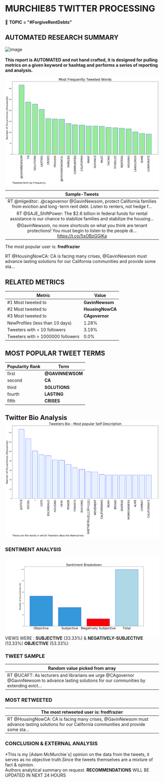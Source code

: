 # MURCHIE85 TWITTER PROCESSING 
&#x1F34E; **TOPIC = "#ForgiveRentDebts"**

## AUTOMATED RESEARCH SUMMARY

![image](https://marketingplatform.google.com/about/static/images/gmp/analytics-smb-benefit.jpg)
<br></br>
<b> This report is AUTOMATED and not hand crafted, it is designed for pulling metrics on a given keyword or hashtag and performs a series of reporting and analysis.</b>



![image](TWEETS.png)



|                **Sample-Tweets**        |
| :-------------: |
| RT @mlgeditor: .@cagovernor @GavinNewsom, protect California families from eviction and long-term rent debt. Listen to renters, not hedge f… |
| RT @SAJE_ShiftPower: The $2.6 billion in federal funds for rental assistance is our chance to stabilize families and stabilize the housing… |
| @GavinNewsom, no more shortcuts on what you think are tenant protections! You must begin to listen to the people di… https://t.co/5sOBzGGiKa |

The most popular user is: **fredfrazier**
<div class="alert alert-block alert-danger"> RT @HousingNowCA: CA is facing many crises, @GavinNewsom must advance lasting solutions for our California communities and provide some sta…</div>

## RELATED METRICS<br>
| Metric | Value |
| ------------- | ------------- |
| #1 Most tweeted to  | **GavinNewsom** |
| #2 Most tweeted to  | **HousingNowCA** |
| #3 Most tweeted to  | **CAgovernor** |
| NewProfiles (less than 10 days) | 1.28%  |
| Tweeters with < 10 followers  | 3.19%|
| Tweeters with > 1000000 followers  | 0.0%  |



## MOST POPULAR TWEET TERMS 


| Popularity Rank  | Term |
| ------------- | ------------- |
| first  | **@GAVINNEWSOM**  |
| second  | **CA**  |
| third  | **SOLUTIONS** |
| fourth  | **LASTING**  |
| fifth  | **CRISES**  |


## Twitter Bio Analysis![image](BIO.png)
### SENTIMENT ANALYSIS
![image](sentiment.png)
VIEWS WERE : **SUBJECTIVE**  (33.33%) & **NEGATIVELY-SUBJECTIVE** (13.33%) **OBJECTIVE** (53.33%)

### TWEET SAMPLE 
| Random value picked from array |
| ------------- |
|RT @UCAFT: As lecturers and librarians we urge @CAgovernor @GavinNewsom to advance lasting solutions for our communities by extending evict… |

### MOST RETWEETED 

| The most retweeted user is: **fredfrazier**  |
| ------------- |
| RT @HousingNowCA: CA is facing many crises, @GavinNewsom must advance lasting solutions for our California communities and provide some sta… |

### CONCLUSION & EXTERNAL ANALYSIS

*This is my [Adam McMurchie`s] opinion on the data from the tweets, it serves as no objective truth.Since the tweets themselves are a mixture of fact & opinion.<br>
Authors analytical summary on request.
**RECOMMENDATIONS** WILL BE UPDATED IN NEXT  24 HOURS <br>